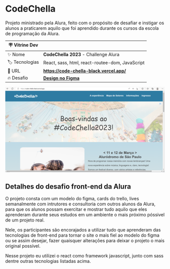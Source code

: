 # CodeChella

Projeto ministrado pela Alura, feito com o propósito de desafiar e instigar os alunos a praticarem aquilo que foi aprendido durante os cursos da escola de programação da Alura.

| 🪧 Vitrine Dev |  |
| ------------- | - |
| ✨ Nome       | **CodeChella 2023** - Challenge Alura |
| 🏷️ Tecnologias | React, sass, html, react-routee-dom, JavaScript |
| 🚀 URL         | **https://code-chella-black.vercel.app/** |
| 🔥 Desafio     | [**Design no Figma**](https://www.figma.com/file/xHLPBeA2ujaXbBjHMK9xh7/CodeChella-%7C-Challenge-I---Front-end-2023) |

![](./public/imagens/code-chella.png#vitrinedev)

<div id="challenge"></div>

## Detalhes do desafio front-end da Alura

O projeto consta com um modelo do figma, cards do trello, lives semanalmente com intrutores e consultoria com outros alunos da Alura, para que os alunos possam exercitar e mostrar tudo aquilo que eles aprenderam durante seus estudos em um ambiente o mais próximo póssivel de um projeto real.

Nele, os participantes são encorajados a utilizar tudo que aprenderam das tecnologias de front-end para tornar o site o mais fiel ao modelo do figma ou se assim desejar, fazer quaisquer alterações para deixar o projeto o mais original possível.

Nesse projeto eu utilizei o react como framework javascript, junto com sass dentre outras tecnologias listadas acima.
